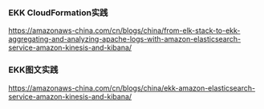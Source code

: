 
### EKK CloudFormation实践
https://amazonaws-china.com/cn/blogs/china/from-elk-stack-to-ekk-aggregating-and-analyzing-apache-logs-with-amazon-elasticsearch-service-amazon-kinesis-and-kibana/

### EKK图文实践
https://amazonaws-china.com/cn/blogs/china/ekk-amazon-elasticsearch-service-amazon-kinesis-and-kibana/